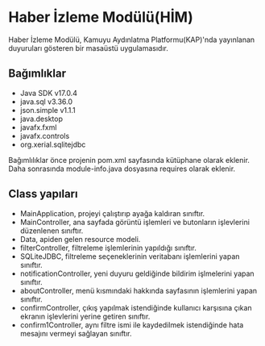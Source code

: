 # Haber İzleme Modülü(HİM)

Haber İzleme Modülü, Kamuyu Aydınlatma Platformu(KAP)'nda yayınlanan duyuruları gösteren bir masaüstü uygulamasıdır.

## Bağımlıklar
  - Java SDK v17.0.4
  - java.sql v3.36.0
  - json.simple v1.1.1
  - java.desktop
  - javafx.fxml
  - javafx.controls
  - org.xerial.sqlitejdbc

  Bağımlılıklar önce projenin pom.xml sayfasında kütüphane olarak eklenir. Daha sonrasında module-info.java dosyasına requires olarak eklenir.

## Class yapıları
  - MainApplication,
    projeyi çalıştırıp ayağa kaldıran sınıftır.
  - MainController,
    ana sayfada görüntü işlemleri ve butonların işlevlerini düzenlenen sınıftır.
  - Data,
    apiden gelen resource modeli.
  - filterController,
    filtreleme işlemlerinin yapıldığı sınıftır.
  - SQLiteJDBC,
    filtreleme seçeneklerinin veritabanı işlemlerini yapan sınıftır.
  - notificationController,
    yeni duyuru geldiğinde bildirim işlmelerini yapan sınıftır.
  - aboutController,
    menü kısmındaki hakkında sayfasının işlemlerini yapan sınıftır.
  - confirmController,
    çıkış yapılmak istendiğinde kullanıcı karşısına çıkan ekranın işlevlerini yerine getiren sınıftır.
  - confirm1Controller,
    aynı filtre ismi ile kaydedilmek istendiğinde hata mesajını vermeyi sağlayan sınıftır.
  
  
  
  
  
  
  
  
 

